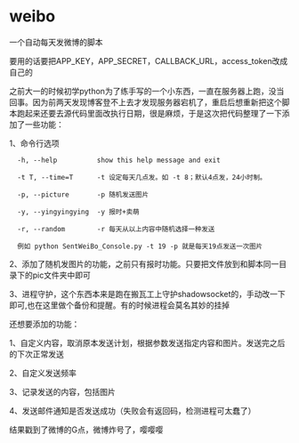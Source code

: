 # weibo
一个自动每天发微博的脚本

要用的话要把APP_KEY，APP_SECRET，CALLBACK_URL，access_token改成自己的

之前大一的时候初学python为了练手写的一个小东西，一直在服务器上跑，没当回事。因为前两天发现博客登不上去才发现服务器宕机了，重启后想重新把这个脚本跑起来还要去源代码里面改执行日期，很是麻烦，于是这次把代码整理了一下添加了一些功能：

1、命令行选项

      -h, --help          show this help message and exit

      -t T, --time=T      -t 设定每天几点发。如 -t 8；默认4点发，24小时制。

      -p, --picture       -p 随机发送图片

      -y, --yingyingying  -y 报时+卖萌

      -r, --random        -r 每天从以上内容中随机选择一种发送

      例如 python SentWeiBo_Console.py -t 19 -p 就是每天19点发送一次图片
  
2、添加了随机发图片的功能，之前只有报时功能。只要把文件放到和脚本同一目录下的pic文件夹中即可

3、进程守护，这个东西本来是跑在搬瓦工上守护shadowsocket的，手动改一下即可,也在这里做个备份和提醒。有的时候进程会莫名其妙的挂掉

还想要添加的功能：

1、自定义内容，取消原本发送计划，根据参数发送指定内容和图片。发送完之后的下次正常发送

2、自定义发送频率

3、记录发送的内容，包括图片

4、发送邮件通知是否发送成功（失败会有返回码，检测进程可太蠢了）

结果戳到了微博的G点，微博炸号了，嘤嘤嘤
